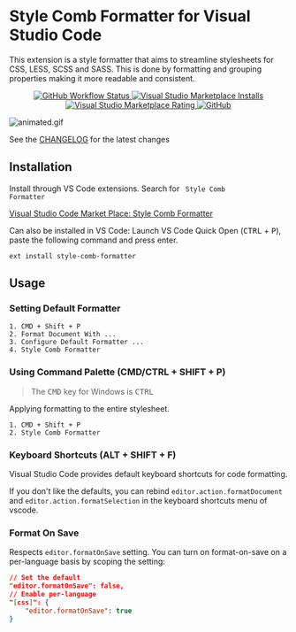 # Style Comb Formatter for Visual Studio Code

This extension is a style formatter that aims to streamline stylesheets for CSS, LESS, SCSS and SASS. This is done by formatting and grouping properties making it more readable and consistent.

<p align="center">
    <a href="https://github.com/brandonabela/vscode-style-comb/">
        <img alt="GitHub Workflow Status" src="https://img.shields.io/github/workflow/status/brandonabela/vscode-style-comb/Main%20CI">
    </a>
    <a href="https://github.com/brandonabela/vscode-style-comb/">
        <img alt="Visual Studio Marketplace Installs" src="https://img.shields.io/visual-studio-marketplace/i/style-comb-formatter">
    </a>
    </a>
    <a href="https://github.com/brandonabela/vscode-style-comb/">
        <img alt="Visual Studio Marketplace Rating" src="https://img.shields.io/visual-studio-marketplace/r/style-comb-formatter">
    </a>
    <a href="https://github.com/brandonabela/vscode-style-comb/">
      <img alt="GitHub" src="https://img.shields.io/github/license/brandonabela/vscode-style-comb">
    </a>
</p>

![animated.gif](../master/assets/animated.gif)

See the [CHANGELOG](../master/CHANGELOG.md) for the latest changes

## Installation

Install through VS Code extensions. Search for <code> Style Comb Formatter </code>

[Visual Studio Code Market Place: Style Comb Formatter](https://marketplace.visualstudio.com/items?itemName=style-comb-formatter)

Can also be installed in VS Code: Launch VS Code Quick Open (<kbd>CTRL</kbd> + <kbd>P</kbd>), paste the following command and press enter.

```
ext install style-comb-formatter
```

## Usage

### Setting Default Formatter

```
1. CMD + Shift + P
2. Format Document With ...
3. Configure Default Formatter ...
4. Style Comb Formatter
```

### Using Command Palette (CMD/CTRL + SHIFT + P)

> The <kbd>CMD</kbd> key for Windows is <kbd>CTRL</kbd>

Applying formatting to the entire stylesheet.

```
1. CMD + Shift + P
2. Style Comb Formatter
```

### Keyboard Shortcuts (ALT + SHIFT + F)

Visual Studio Code provides default keyboard shortcuts for code formatting. 

If you don't like the defaults, you can rebind `editor.action.formatDocument` and `editor.action.formatSelection` in the keyboard shortcuts menu of vscode.

### Format On Save

Respects `editor.formatOnSave` setting. You can turn on format-on-save on a per-language basis by scoping the setting:

```json
// Set the default
"editor.formatOnSave": false,
// Enable per-language
"[css]": {
    "editor.formatOnSave": true
}
```
